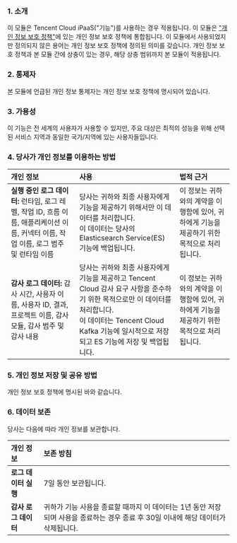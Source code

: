 ### 1\. 소개

이 모듈은 Tencent Cloud iPaaS("기능")를 사용하는 경우 적용됩니다. 이 모듈은 ["개인 정보 보호 정책"](https://intl.cloud.tencent.com/document/product/301/17345 )에 있는 개인 정보 보호 정책에 통합됩니다. 이 모듈에서 사용되었지만 정의되지 않은 용어는 개인 정보 보호 정책에 정의된 의미를 갖습니다. 개인 정보 보호 정책과 본 모듈 간에 상충이 있는 경우, 해당 상충 범위까지 본 모듈이 적용됩니다.

### 2\. 통제자

본 모듈에 언급된 개인 정보 통제자는 개인 정보 보호 정책에 명시되어 있습니다.

### 3\. 가용성

이 기능은 전 세계의 사용자가 사용할 수 있지만, 주요 대상은 최적의 성능을 위해 선택된 서비스 지역과 동일한 국가/지역에 있는 사용자들입니다.

### 4\. 당사가 개인 정보를 이용하는 방법

| 개인 정보 | 사용   | 법적 근거   |
| :------------------------------------------------------------ | :------------------------------------------------------------ | :------------------------------------------------------------ |
| **실행 중인 로그 데이터:** 런타임, 로그 레벨, 작업 ID, 흐름 이름, 애플리케이션 이름, 커넥터 이름, 작업 이름, 로그 범주 및 런타임 이름 | 당사는 귀하와 최종 사용자에게 기능을 제공하기 위해서만 이 데이터를 처리합니다.<br>이 데이터는 당사의 Elasticsearch Service(ES) 기능에 백업됩니다.| 이 정보는 귀하와의 계약을 이행함에 있어, 귀하에게 기능을 제공하기 위한 목적으로 처리됩니다. |
| **감사 로그 데이터:** 감사 시간, 사용자 이름, 사용자 ID, 결과, 프로젝트 이름, 감사 모듈, 감사 범주 및 감사 내용 | 당사는 귀하와 최종 사용자에게 기능을 제공하고 Tencent Cloud 감사 요구 사항을 준수하기 위한 목적으로만 이 데이터를 처리합니다.<br>이 데이터는 Tencent Cloud Kafka 기능에 일시적으로 저장되고 ES 기능에 저장 및 백업됩니다. | 이 정보는 귀하와의 계약을 이행함에 있어, 귀하에게 기능을 제공하기 위한 목적으로 처리됩니다. |


### 5\. 개인 정보 저장 및 공유 방법

개인 정보 보호 정책에 명시된 바와 같습니다.

### 6\. 데이터 보존

당사는 다음에 따라 개인 정보를 보관합니다.

| 개인 정보 | 보존 방침    |
| :-------------------- | :------------------------------------------------------------ |
| **로그 데이터 실행**    | 7일 동안 보관됩니다. |
| **감사 로그 데이터**       | 귀하가 기능 사용을 종료할 때까지 이 데이터는 1년 동안 저장되며 사용을 종료하는 경우 종료 후 30일 이내에 해당 데이터가 삭제됩니다. |
